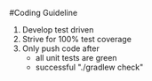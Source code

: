 #Coding Guideline
1. Develop test driven
1. Strive for 100% test coverage
1. Only push code after
    - all unit tests are green
    - successful "./gradlew check"
